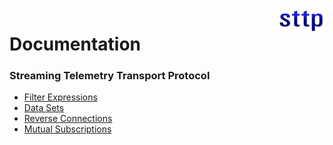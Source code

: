 <img align="right" src="img/sttp.png" alt="STTP">

# Documentation
### Streaming Telemetry Transport Protocol

* [Filter Expressions](filter-expressions)
* [Data Sets](data-sets)
* [Reverse Connections](reverse-connections)
* [Mutual Subscriptions](mutual-subscriptions)
